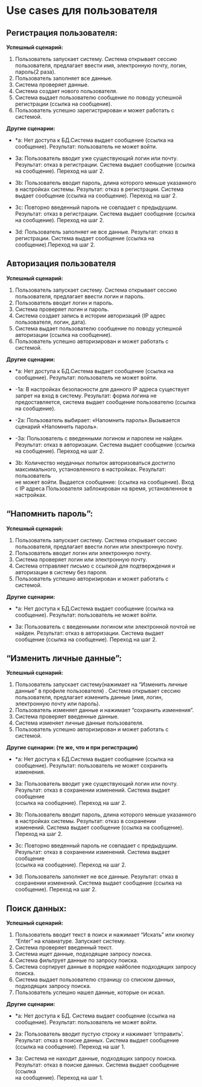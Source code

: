# Use cases для пользователя

## Регистрация пользователя:
**Успешный сценарий:**
  1. Пользователь запускает систему. Система открывает сессию пользователя, предлагает ввести имя, электронную почту, логин, пароль(2 раза).
  2. Пользователь заполняет все данные.
  3. Система проверяет данные. 
  4. Система создает нового пользователя. 
  5. Система выдает пользователю сообщение по поводу успешной регистрации (ссылка на сообщение). 
  6. Пользователь успешно зарегистрирован и может работать с системой.  

**Другие сценарии:**
  * *а:  Нет доступа к БД.Система выдает сообщение (ссылка на сообщение).
    Результат: пользователь не может войти.

  * 3a: Пользователь вводит уже существующий логин или почту. Результат: отказ в регистрации. Система выдает сообщение (ссылка на сообщение). Переход на шаг 2.

  * 3b: Пользователь вводит пароль, длина которого меньше указанного в настройках системы. Результат: отказ в регистрации. Система выдает сообщение (ссылка на сообщение). Переход на шаг 2.

  * 3c: Повторно введенный пароль не совпадает с предыдущим. Результат: отказ в регистрации. Система выдает сообщение (ссылка на сообщение). Переход на шаг 2.

  * 3d: Пользователь заполняет не все данные. Результат: отказ в регистрации. Система выдает сообщение (ссылка на сообщение).Переход на шаг 2.
## Авторизация пользователя
**Успешный сценарий:**
  1. Пользователь запускает систему. Система открывает сессию пользователя, предлагает ввести логин и пароль. 
  2. Пользователь вводит логин и пароль. 
  3. Система проверяет логин и пароль. 
  4. Система создает запись в истории авторизаций (IP адрес пользователя, логин, дата). 
  5. Система выдает пользователю сообщение по поводу успешной авторизации (ссылка на сообщение). 
  6. Пользователь успешно авторизирован и может работать с системой.  

**Другие сценарии:**
  * *а:  Нет доступа к БД.Система выдает сообщение (ссылка на сообщение). 
    Результат: пользователь не может войти.

  * -1a: В настройках безопасности для данного IP адреса существует запрет на вход в систему. Результат: форма логина не  
    предоставляется, система выдает сообщение пользователю (ссылка на сообщение).

  * -2a: Пользователь выбирает: «Напомнить пароль».Вызывается сценарий «Напомнить пароль».

  * -3a: Пользователь с введенными логином и паролем не найден. Результат: отказ в авторизации. Система выдает сообщение (ссылка
    на сообщение). Переход на шаг 2.

  * 3b: Количество неудачных попыток авторизоваться достигло максимального, установленного в настройках. Результат: пользователь  
    не может войти. Выдается сообщение: (ссылка на сообщение). Вход с IP адреса Пользователя заблокирован на время, установленное в настройках.

## “Напомнить пароль”:
**Успешный сценарий:**
  1. Пользователь запускает систему. Система открывает сессию пользователя, предлагает ввести логин или электронную почту. 
  2. Пользователь вводит логин или электронную почту. 
  3. Система проверяет логин или электронную почту. 
  4. Система отправляет письмо с ссылкой для подтверждения и авторизации в систему без пароля.
  5. Пользователь успешно авторизирован и может работать с системой.  

**Другие сценарии:** 
  * *а:  Нет доступа к БД.Система выдает сообщение (ссылка на сообщение).
    Результат: пользователь не может войти.

  * 3a: Пользователь с введенными логином или электронной почтой не найден. Результат: отказ в авторизации. Система выдает   
    сообщение (ссылка на сообщение). Переход на шаг 2.

## “Изменить личные данные”:
**Успешный сценарий:**
  1. Пользователь запускает систему(нажимает на “Изменить личные данные” в профиле пользователя) . Система открывает сессию пользователя, предлагает изменить данные (имя, логин, электронную почту или пароль).
  2. Пользователь изменяет данные и нажимает “сохранить изменения”.
  3. Система проверяет введенные данные.   
  4. Система изменяет личные данные пользователя.
  5. Пользователь успешно авторизирован и может работать с системой.  
  
**Другие сценарии: (те же, что и при регистрации)**
  * *а:  Нет доступа к БД.Система выдает сообщение (ссылка на сообщение).
    Результат: пользователь не может сохранить изменения.

  * 3a: Пользователь вводит уже существующий логин или почту. Результат: отказ в сохранении изменений. Система выдает сообщение    
    (ссылка на сообщение). Переход на шаг 2.

  * 3b: Пользователь вводит пароль, длина которого меньше указанного в настройках системы. Результат: отказ в сохранении  
    изменений. Система выдает сообщение (ссылка на сообщение). Переход на шаг 2.
    
  * 3c: Повторно введенный пароль не совпадает с предыдущим. Результат: отказ в сохранении изменений. Система выдает сообщение  
    (ссылка на сообщение). Переход на шаг 2.
   
  * 3d: Пользователь заполняет не все данные. Результат: отказ в сохранении изменений. Система выдает сообщение (ссылка на 
    сообщение). Переход на шаг 2.

## Поиск данных:
**Успешный сценарий:**
  1. Пользователь вводит текст в поиск и нажимает “Искать” или кнопку “Enter” на клавиатуре. Запускает систему.
  2. Система проверяет введенный текст.
  3. Система ищет данные, подходящие запросу поиска. 
  4. Система фильтрует данные по запросу поиска.
  5. Система сортирует данные в порядке найболее подходящих запросу поиска.
  6. Система выдает пользователю страницу со списком данных, подходящих запросу поиска.
  7. Пользователь успешно нашел данные, которые он искал.

**Другие сценарии:**  
  * *а:  Нет доступа к БД. Система выдает сообщение (ссылка на сообщение).
    Результат: пользователь не может войти.
 
  * 2a: Пользователь вводит пустую строку и нажимает ‘отправить’. Результат: отказ в поиске данных. Система выдает сообщение  
    (ссылка на сообщение). Переход на шаг 1.

  * 3a: Система не находит данные, подходящих запросу поиска. Результат: отказ в поиске данных. Система выдает сообщение (ссылка  
    на сообщение). Переход на шаг 1.